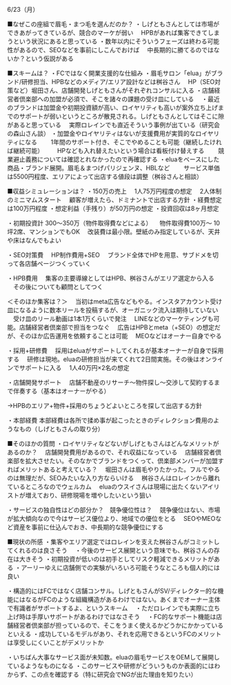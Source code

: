 6/23（月）

■なぜこの座組で眉毛・まつ毛を選んだのか？
・しげともさんとしては市場ができあがってきているが、競合のマーケが弱い
　HPBがあれば集客できてしまうという状況にあると思っている
・数年以内にそういうフェーズは終わる可能性があるので、SEOなどを事前にしこんでおけば
　中長期的に勝てるのではないか？という仮説がある

■スキームは？
・FCではなく開業支援的な仕組み
・眉毛サロン「elua」がブランド/研修担当、HPBなどのメディア/エリア設計などは桝谷さん
　HP（SEO対策など）堀田さん、店舗開発しげともさんがそれぞれコンサルに入る
・店舗経営者倶楽部への加盟が必須で、そこを諸々の課題の受け皿にしている
　・最近のブランドは加盟金や初期投資額が高い、ロイヤリティも高いが案外立ち上げまでのサポートが弱いというところが散見される。しげともさんとしてはそこに隙があると思っている
　実際ロレインでも直近そういう事例が出ている（研究会の森山さん談）
・加盟金やロイヤリティはないが支援費用が実質的なロイヤリティになる
　　1年間のサポート付き、そこでやめることも可能（継続したければ継続可能）
　　HPなども入れ替えたいという場合は看板付け替えする
　　競業避止義務については確認とれなかったので再確認する
・eluaをベースにした商品・ブランド展開。眉毛＆まつげパリジェンヌ、HBLなど
　　サービス単価は5500円程度、エリアによって出店する値段は調整（桝谷さんと相談）

■収益シミュレーションは？
・150万の売上
　1人75万円程度の想定
　2人体制のミニマムスタート
　顧客が増えたら、ドミナントで出店する方針
・経費想定は100万円程度
・想定利益（手残り）が50万円の想定
・投資回収は8ヶ月想定

・初期投資計 300〜350万（物件取得費などによる）
　物件取得費100万〜 10坪2席、マンションでもOK
　改装費は最小限。壁紙のみ指定しているが、天井や床はなんでもよい

・SEO対策費
　HP制作費用+SEO
　ブランド全体でHPを用意、サブドメを切って各店舗ページつくっていく

・HPB費用
　集客の主要導線としてはHPB、桝谷さんがエリア選定から入る
　その後についても顧問としてつく

＜そのほか集客は？＞
　当初はmeta広告などもやる。インスタアカウント受け皿になるように数本リールを投稿するが、オーガニック流入は期待していない
　受け皿のリール動画は1本1万くらいで発注
　LINEなどのマーケティングも可能。店舗経営者倶楽部で担当をつなぐ
　広告はHPBとmeta（+SEO）の想定だが、そのほか広告運用を依頼することは可能
　MEOなどはオーナー自身でやる

・採用+研修費
　採用はeluaがサポートしてくれるが基本オーナーが自身で採用する
　研修は現地。eluaの研修担当が来てくれて2日間実施。その後はオンラインでサポートに入る
　1人40万円×2名の想定

・店舗開発サポート　
店舗不動産のリサーチ〜物件探し〜交渉して契約するまで伴奏する（基本はオーナーがやる）

→HPBのエリア+物件+採用のちょうどよいところを探して出店する方針

・本部経費
本部経費は各所で揉め事が起こったときのディレクション費用のようなもの（しげともさんの取り分）

■そのほかの質問
・ロイヤリティなどないがしげともさんはどんなメリットがあるのか？
　店舗開発費用があるので、それ収益になっている
　店舗経営者倶楽部を拡大させたい。そのなかでブランドをつくって、倶楽部メンバーが加盟すればメリットあると考えている？
　堀田さんは眉毛やりたかった。フルでやるのは無理だが、SEOみたいな入り方ならいける
　桝谷さんはロレインから離れているところなのでウェルカム
　eluaのウスイさんは現場に出たくないアイリストが増えており、研修現場を増やしたいという狙い

・サービスの独自性はどの部分か？　競争優位性は？
　競争優位はない、市場が拡大傾向なので今はサービス優位より、地域での優位をとる
　SEOやMEOなど資産を事前に仕込んでおき、中長期的な競争優位にする

■現状の所感
・集客やエリア選定ではロレインを支えた桝谷さんがコミットしてくれるのは良さそう
　・今後のサービス展開という意味でも、桝谷さんの存在は大きそう
・初期投資が低いのは初手としてリスク軽減できるメリットがある
・アーリーゆえに店舗側での実験がいろいろ可能そうなところも個人的には良い

・構造的にはFCではなく店舗コンサル。しげともさんがSV/ディレクター的な機能にはなるがFCのような組織構造があるわけではない。あくまでオーナー主体で有識者がサポートするよ、というスキーム
　・ただロレインでも実際に立ち上げ時は手厚いサポートがあるわけではなさそう
　・FC的なサポート機能は店舗経営者倶楽部が担っているので、そこをうまく使えるかどうかにかかっているといえる
・成功しているモデルがあり、それを応用できるというFCのメリットは享受しにくいことがデメリットか

・いちばん大事なサービス面が未知数。eluaの眉毛サービスをOEMして展開しているようなものになる
・このサービスや研修がどういうものか表面的にはわからず、この点を確認する（特に研究会でNGが出た理由を知りたい）

